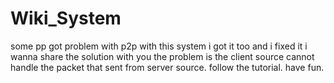 # Wiki_System
some pp got problem with p2p with this system i got it too and i fixed it
i wanna share the solution with you
the problem is the client source cannot handle the packet that sent from server source.
follow the tutorial.
have fun.
